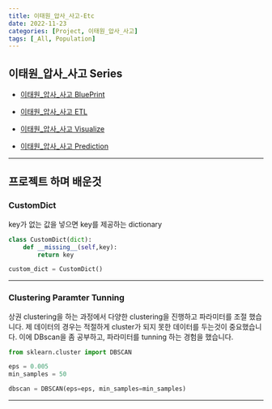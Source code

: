 ```yaml
---
title: 이태원_압사_사고-Etc
date: 2022-11-23
categories: [Project, 이태원_압사_사고]
tags: [_All, Population]
---
```


## 이태원_압사_사고 Series

- [이태원_압사_사고 BluePrint](/posts/itaewon_crowd_crush-blueprint/)

- [이태원_압사_사고 ETL](/posts/itaewon_crowd_crush-etl/)

- [이태원_압사_사고 Visualize](/posts/itaewon_crowd_crush-visualize/)

- [이태원_압사_사고 Prediction](/posts/itaewon_crowd_crush-prediction/)

---

## 프로젝트 하며 배운것

### CustomDict

key가 없는 값을 넣으면 key를 제공하는 dictionary

```python
class CustomDict(dict):
    def __missing__(self,key):
        return key

custom_dict = CustomDict()
```

---

### Clustering Paramter Tunning

상권 clustering을 하는 과정에서 다양한 clustering을 진행하고 파라미터를 조절 했습니다.
제 데이터의 경우는 적절하게 cluster가 되지 못한 데이터를 두는것이 중요했습니다.
이에 DBscan을 좀 공부하고, 파라미터를 tunning 하는 경험을 했습니다.

```python
from sklearn.cluster import DBSCAN

eps = 0.005
min_samples = 50

dbscan = DBSCAN(eps=eps, min_samples=min_samples)
```

---
